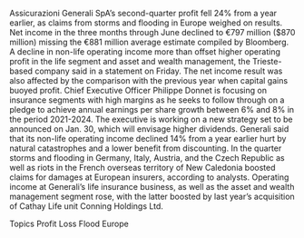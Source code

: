 Assicurazioni Generali SpA’s second-quarter profit fell 24% from a year earlier, as claims from storms and flooding in Europe weighed on results.
Net income in the three months through June declined to €797 million ($870 million) missing the €881 million average estimate compiled by Bloomberg. A decline in non-life operating income more than offset higher operating profit in the life segment and asset and wealth management, the Trieste-based company said in a statement on Friday.
The net income result was also affected by the comparison with the previous year when capital gains buoyed profit.
Chief Executive Officer Philippe Donnet is focusing on insurance segments with high margins as he seeks to follow through on a pledge to achieve annual earnings per share growth between 6% and 8% in the period 2021-2024. The executive is working on a new strategy set to be announced on Jan. 30, which will envisage higher dividends.
Generali said that its non-life operating income declined 14% from a year earlier hurt by natural catastrophes and a lower benefit from discounting. In the quarter storms and flooding in Germany, Italy, Austria, and the Czech Republic as well as riots in the French overseas territory of New Caledonia boosted claims for damages at European insurers, according to analysts.
Operating income at Generali’s life insurance business, as well as the asset and wealth management segment rose, with the latter boosted by last year’s acquisition of Cathay Life unit Conning Holdings Ltd.

Topics
Profit Loss
Flood
Europe
